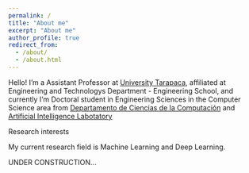 ```yaml
---
permalink: /
title: "About me"
excerpt: "About me"
author_profile: true
redirect_from: 
  - /about/
  - /about.html
---
```


Hello! I’m a Assistant Professor at <a href="https://twitter.com/UTarapaca">University Tarapaca</a>, affiliated at Engineering and Technologys Department - Engineering School, and currently I’m Doctoral student in Engineering Sciences in the Computer Science area from <a href="https://twitter.com/dccuc">Departamento de Ciencias de la Computación</a> and <a href="https://twitter.com/IALab_UC">Artificial Intelligence Labotatory</a>

Research interests

My current research field is Machine Learning and Deep Learning.


UNDER CONSTRUCTION...